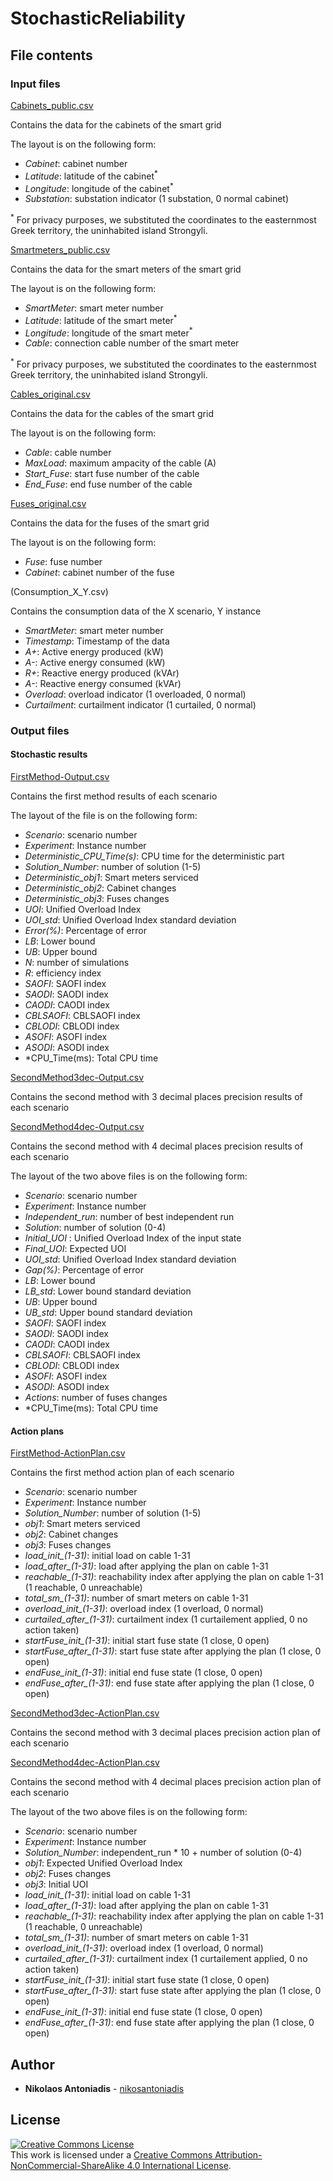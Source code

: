 # StochasticReliability

## File contents

### Input files

[Cabinets_public.csv](Cabinets_public.csv)

Contains the data for the cabinets of the smart grid

The layout is on the following form:

* *Cabinet*: cabinet number
* *Latitude*: latitude of the cabinet<sup>*</sup>
* *Longitude*: longitude of the cabinet<sup>*</sup>
* *Substation*: substation indicator (1 substation, 0 normal cabinet)

<sup>*</sup> For privacy purposes, we substituted the coordinates to the easternmost Greek territory, the uninhabited island Strongyli. 

[Smartmeters_public.csv](Smartmeters_public.csv)

Contains the data for the smart meters of the smart grid

The layout is on the following form:

* *SmartMeter*: smart meter number
* *Latitude*: latitude of the smart meter<sup>*</sup>
* *Longitude*: longitude of the smart meter<sup>*</sup>
* *Cable*: connection cable number of the smart meter 

<sup>*</sup> For privacy purposes, we substituted the coordinates to the easternmost Greek territory, the uninhabited island Strongyli. 

[Cables_original.csv](Cables_original.csv)

Contains the data for the cables of the smart grid

The layout is on the following form:

* *Cable*: cable number
* *MaxLoad*: maximum ampacity of the cable (A)
* *Start_Fuse*: start fuse number of the cable
* *End_Fuse*: end fuse number of the cable

[Fuses_original.csv](Fuses_original.csv)

Contains the data for the fuses of the smart grid

The layout is on the following form:

* *Fuse*: fuse number
* *Cabinet*: cabinet number of the fuse

(Consumption_X_Y.csv)

Contains the consumption data of the X scenario, Y instance

* *SmartMeter*: smart meter number
* *Timestamp*: Timestamp of the data
* *A+*: Active energy produced (kW)
* *A-*: Active energy consumed (kW)
* *R+*: Reactive energy produced (kVAr)
* *A-*: Reactive energy consumed (kVAr)
* *Overload*: overload indicator (1 overloaded, 0 normal)
* *Curtailment*: curtailment indicator (1 curtailed, 0 normal)

### Output files

#### Stochastic results

[FirstMethod-Output.csv](FirstMethod-Output.csv)

Contains the first method results of each scenario

The layout of the file is on the following form:

* *Scenario*: scenario number
* *Experiment*: Instance number
* *Deterministic_CPU_Time(s)*: CPU time for the deterministic part
* *Solution_Number*: number of solution (1-5)
* *Deterministic_obj1*: Smart meters serviced
* *Deterministic_obj2*: Cabinet changes
* *Deterministic_obj3*: Fuses changes
* *UOI*: Unified Overload Index
* *UOI_std*: Unified Overload Index standard deviation
* *Error(%)*: Percentage of error
* *LB*: Lower bound
* *UB*: Upper bound
* *N*: number of simulations
* *R*: efficiency index
* *SAOFI*: SAOFI index
* *SAODI*: SAODI index
* *CAODI*: CAODI index
* *CBLSAOFI*: CBLSAOFI index
* *CBLODI*: CBLODI index
* *ASOFI*: ASOFI index
* *ASODI*: ASODI index
* *CPU_Time(ms): Total CPU time 

[SecondMethod3dec-Output.csv](SecondMethod3dec-Output.csv)

Contains the second method with 3 decimal places precision results of each scenario

[SecondMethod4dec-Output.csv](SecondMethod4dec-Output.csv)

Contains the second method with 4 decimal places precision results of each scenario

The layout of the two above files is on the following form:

* *Scenario*: scenario number
* *Experiment*: Instance number
* *Independent_run*: number of best independent run
* *Solution*: number of solution (0-4)
* *Initial_UOI* : Unified Overload Index of the input state
* *Final_UOI*: Expected UOI
* *UOI_std*: Unified Overload Index standard deviation
* *Gap(%)*: Percentage of error
* *LB*: Lower bound
* *LB_std*: Lower bound standard deviation
* *UB*: Upper bound
* *UB_std*: Upper bound standard deviation
* *SAOFI*: SAOFI index
* *SAODI*: SAODI index
* *CAODI*: CAODI index
* *CBLSAOFI*: CBLSAOFI index
* *CBLODI*: CBLODI index
* *ASOFI*: ASOFI index
* *ASODI*: ASODI index
* *Actions*: number of fuses changes
* *CPU_Time(ms): Total CPU time 

#### Action plans

[FirstMethod-ActionPlan.csv](FirstMethod-ActionPlan.csv)

Contains the first method action plan of each scenario

* *Scenario*: scenario number
* *Experiment*: Instance number
* *Solution_Number*: number of solution (1-5)
* *obj1*: Smart meters serviced
* *obj2*: Cabinet changes
* *obj3*: Fuses changes
* *load_init_(1-31)*: initial load on cable 1-31
* *load_after_(1-31)*: load after applying the plan on cable 1-31
* *reachable_(1-31)*: reachability index after applying the plan on cable 1-31 (1 reachable, 0 unreachable) 
* *total_sm_(1-31)*: number of smart meters on cable 1-31
* *overload_init_(1-31)*: overload index (1 overload, 0 normal) 
* *curtailed_after_(1-31)*: curtailment index (1 curtailement applied, 0 no action taken)
* *startFuse_init_(1-31)*: initial start fuse state (1 close, 0 open)
* *startFuse_after_(1-31)*: start fuse state after applying the plan (1 close, 0 open)
* *endFuse_init_(1-31)*: initial end fuse state (1 close, 0 open)
* *endFuse_after_(1-31)*: end fuse state after applying the plan (1 close, 0 open)

[SecondMethod3dec-ActionPlan.csv](SecondMethod3dec-ActionPlan.csv)

Contains the second method with 3 decimal places precision action plan of each scenario

[SecondMethod4dec-ActionPlan.csv](SecondMethod4dec-ActionPlan.csv)

Contains the second method with 4 decimal places precision action plan of each scenario

The layout of the two above files is on the following form:

* *Scenario*: scenario number
* *Experiment*: Instance number
* *Solution_Number*: independent_run * 10 + number of solution (0-4)
* *obj1*: Expected Unified Overload Index
* *obj2*: Fuses changes
* *obj3*: Initial UOI
* *load_init_(1-31)*: initial load on cable 1-31
* *load_after_(1-31)*: load after applying the plan on cable 1-31
* *reachable_(1-31)*: reachability index after applying the plan on cable 1-31 (1 reachable, 0 unreachable) 
* *total_sm_(1-31)*: number of smart meters on cable 1-31
* *overload_init_(1-31)*: overload index (1 overload, 0 normal) 
* *curtailed_after_(1-31)*: curtailment index (1 curtailement applied, 0 no action taken)
* *startFuse_init_(1-31)*: initial start fuse state (1 close, 0 open)
* *startFuse_after_(1-31)*: start fuse state after applying the plan (1 close, 0 open)
* *endFuse_init_(1-31)*: initial end fuse state (1 close, 0 open)
* *endFuse_after_(1-31)*: end fuse state after applying the plan (1 close, 0 open)


## Author

* **Nikolaos Antoniadis** - [nikosantoniadis](https://github.com/nikosantoniadis) 

## License

[![Creative Commons License](https://i.creativecommons.org/l/by-nc-sa/4.0/88x31.png)](http://creativecommons.org/licenses/by-nc-sa/4.0/)  
This work is licensed under a [Creative Commons Attribution-NonCommercial-ShareAlike 4.0 International License](http://creativecommons.org/licenses/by-nc-sa/4.0/).


